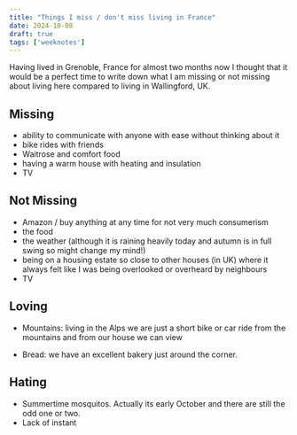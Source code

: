 ```yaml
---
title: "Things I miss / don't miss living in France"
date: 2024-10-08
draft: true
tags: ['weeknotes']
---
```


Having lived in Grenoble, France for almost two months now I thought that it would be a perfect time to write down what I am missing or not missing about living here compared to living in Wallingford, UK.

## Missing

-   ability to communicate with anyone with ease without thinking about it
-   bike rides with friends
-   Waitrose and comfort food
-   having a warm house with heating and insulation
-   TV

## Not Missing

-   Amazon / buy anything at any time for not very much consumerism
-   the food
-   the weather (although it is raining heavily today and autumn is in full swing so might change my mind!)
-   being on a housing estate so close to other houses (in UK) where it always felt like I was being overlooked or overheard by neighbours
-   TV

## Loving

-   Mountains: living in the Alps we are just a short bike or car ride from the mountains and from our house we can view

-   Bread: we have an excellent bakery just around the corner.

## Hating

-   Summertime mosquitos. Actually its early October and there are still the odd one or two.
-   Lack of instant
